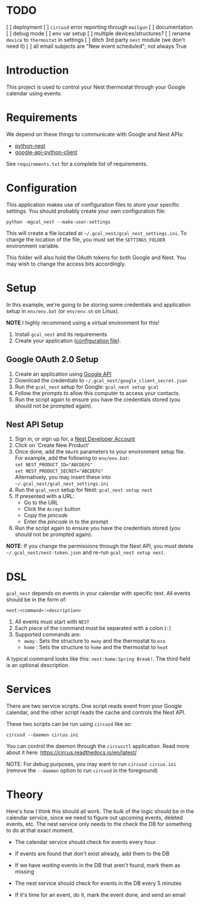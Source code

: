 # TODO

[ ] deployment
[ ] `circusd` error reporting through `mailgun`
[ ] documentation
[ ] debug mode
[ ] env var setup
[ ] multiple devices/structures?
[ ] rename `device` to `thermostat` in settings
[ ] ditch 3rd party `nest` module (we don't need it)
[ ] all email subjects are "New event scheduled"; not always True

# Introduction
This project is used to control your Nest thermostat through your Google calendar using events.

# Requirements

We depend on these things to communicate with Google and Nest APIs:

*   [python-nest](https://pypi.python.org/pypi/python-nest)
*   [google-api-python-client](https://developers.google.com/google-apps/calendar/quickstart/python)

See `requirements.txt` for a complete list of requirements.

# Configuration

This application makes use of configuration files to store your specific
settings.  You should probably create your own configuration file:

    python -mgcal_nest --make-user-settings

This will create a file located at `~/.gcal_nest/gcal_nest_settings.ini`.  To change the location of the file, you must set the `SETTINGS_FOLDER` environment variable.

This folder will also hold the OAuth tokens for both Google and Nest.  You may
wish to change the access bits accordingly.


# Setup

In this example, we're going to be storing some credentials and application setup
in `env/env.bat` (or `env/env.sh` on Linux).

**NOTE** I highly recommend using a virtual environment for this!
1.  Install `gcal_nest` and its requirements
1.  Create your application ([configuration file](#Configuration)).

## Google OAuth 2.0 Setup

1.  Create an application using [Google API](https://console.developers.google.com/flows/enableapi?apiid=calendar&pli=1)
1.  Download the credentials to `~/.gcal_nest/google_client_secret.json`
1.  Run the `gcal_nest` setup for Google: `gcal_nest setup gcal`
1.  Follow the prompts to allow this computer to access your contacts.
1.  Run the script again to ensure you have the credentials stored (you should not
    be prompted again).

## Nest API Setup

1.  Sign in, or sign up for, a [Nest Developer Account](https://developers.nest.com/)
1.  Click on 'Create New Product'
1.  Once done, add the `OAuth` parameters to your environment setup file.  For example, add the following to `env/env.bat`:  
    `set NEST_PRODUCT_ID="ABCDEFG"`  
    `set NEST_PRODUCT_SECRET="ABCDEFG"`  
    Alternatively, you may insert these into `~/.gcal_nest/gcal_nest_settings.ini`
1.  Run the `gcal_nest` setup for Nest: `gcal_nest setup nest`
1.  If presented with a URL:
    *   Go to the URL
    *   Click the `Accept` button
    *   Copy the *pincode*
    *   Enter the *pincode* in to the prompt
1.  Run the script again to ensure you have the credentials stored (you should not
    be prompted again).

**NOTE**: If you change the permissions through the Nest API, you must delete `~/.gcal_nest/nest-token.json` and re-run `gcal_nest setup nest`.

# DSL
`gcal_nest` depends on events in your calendar with specific text.  All events should be in the form of:

    nest:<command>:<description>

1.  All events must start with `NEST`
1.  Each piece of the command must be separated with a colon (`:`)
1.  Supported commands are:
    *   `away` : Sets the structure to `away` and the thermostat to `eco`
    *   `home` : Sets the structure to `home` and the thermostat to `heat`

A typical command looks like this: `nest:home:Spring Break!`.  The third field
is an optional description.

# Services
There are two service scripts.  One script reads event from your Google calendar, and the other script reads the cache and controls the Nest API.

These two scripts can be run using `circusd` like so:

    circusd --daemon circus.ini

You can control the daemon through the `circusctl` application.  Read more about it here:  https://circus.readthedocs.io/en/latest/

NOTE: For debug purposes, you may want to run `circusd circus.ini` (remove the `--daemon` option to run `circusd` in the foreground)

# Theory
Here's how I think this should all work.  The bulk of the logic should be in the calendar service, since we need to figure out upcoming events, deleted events, etc.  The nest service only needs to the check the DB for something to do at that exact moment.

*   The calendar service should check for events every hour
*   If events are found that don't exist already, add them to the DB
*   If we have *waiting* events in the DB that aren't found, mark them as missing

*   The nest service should check for events in the DB every 5 minutes
*   If it's time for an event, do it, mark the event done, and send an email